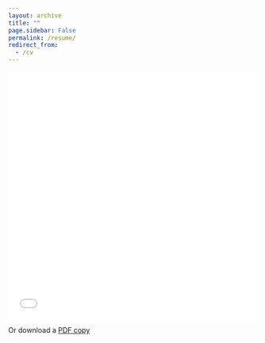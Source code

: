 ```yaml
---
layout: archive
title: ""
page.sidebar: False
permalink: /resume/
redirect_from:
  - /cv
---
```


<iframe src="../files/resume.pdf" width="100%" height="500"  frameborder="no" border="0" marginwidth="0" marginheight="0"></iframe>

Or download a <a href="../files/resume.pdf" download="mmaida-resume">PDF copy</a>